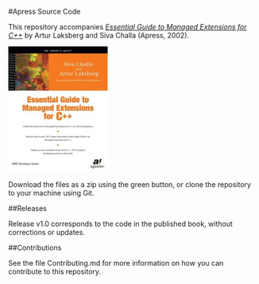 #Apress Source Code

This repository accompanies [*Essential Guide to Managed Extensions for C++*](http://www.apress.com/9781893115286) by Artur Laksberg and Siva Challa (Apress, 2002).

![Cover image](9781893115286.jpg)

Download the files as a zip using the green button, or clone the repository to your machine using Git.

##Releases

Release v1.0 corresponds to the code in the published book, without corrections or updates.

##Contributions

See the file Contributing.md for more information on how you can contribute to this repository.
